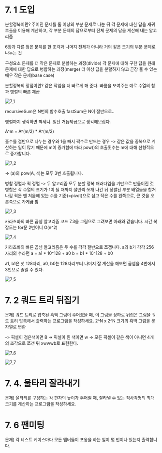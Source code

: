 # 7. 1 도입

분할정복이란? 주어진 문제를 둘 이상의 부분 문제로 나눈 뒤 각 문제에 대한 답을 재귀 호출을 이용해 계산하고, 각 부분 문제의 답으로부터 전체 문제의 답을 계산해 내는 알고리즘

6장과 다른 점은 문제를 한 조각과 나머지 전체가 아니라 거의 같은 크기의 부분 문제로 나누는 것

구성요소
문제를 더 작은 문제로 분할하는 과정(divide)
각 문제에 대해 구한 답을 원래 문제에 대한 답으로 병합하는 과정(merge)
더 이상 답을 분할하지 않고 곧장 풀 수 있는 매우 작은 문제(base case)

분할정복의 장점이란? 같은 작업을 더 빠르게 해 준다.
빠름을 보여주는 예로 수열의 합과 행렬의 빠른 제곱

![7_1](./7_1.jpg)

recursiveSum은 N번의 함수호출
fastSum은 N이 절반으로..



행렬까지 생각하면 빡세니..일단 거듭제곱으로 생각해보십다.

A^m = A^(m/2) * A^(m/2)



홀수를 절반으로 나누는 경우와 1을 빼서 짝수로 만드는 경우
-> 같은 값을 중복으로 계산하는 일이 많기 때문에 m이 증가함에 따라 pow()의 호출횟수는 m에 대해 선형적으로 증가합니다. 

![7_2](./7_2.jpg)

-> (a)의 pow(A, 4)는 모두 3번 호출됩니다.

병합 정렬과 퀵 정렬
-> 두 알고리즘 모두 분할 정복 패러다임을 기반으로 만들어진 것
병합은 각 수열의 크기가 1이 될 때까지 절반씩 쪼개 나간 뒤 정렬된 부분 배열들을 합쳐 나감
퀵은 맨 처음에 있는 수를 기준(=pivot)으로 삼고 작은 수를 왼쪽으로, 큰 것을 오른쪽으로 가게끔 함

![7_3](./7_3.jpg)


카라츠바의 빠른 곱셈 알고리즘
코드 7.3을 그림으로 그려보면 아래와 같습니다.
시간 복잡도는 for문 2번이니 O(n^2)

![7_4](./7_4.jpg)

카라츠바의 빠른 곱셈 알고리즘은 두 수를 각각 절반으로 쪼갭니다.
a와 b가 각각 256자리의 수라면
a = a1 * 10^128 + a0
b = b1 * 10^128 + b0

a1, b1은 첫 128자리, a0, b0는 128자리부터 나머지
잘 계산을 해보면 곱셈을 4번에서 3번으로 줄일 수 있다. 

![7_5](./../7_5.jpg)


# 7. 2 쿼드 트리 뒤집기

문제) 쿼드 트리로 압축된 흑백 그림이 주어졌을 때, 이 그림을 상하로 뒤집은 그림을 쿼드 트리 압축해서 출력하는 프로그램을 작성하세요.
2^N x 2^N 크기의 흑백 그림을 문자열로 변환

-> 픽셀이 검은색이면 B
-> 픽셀이 흰 색이면 w
-> 모든 픽셀이 같은 색이 아니면 4개의 조각으로 쪼갠 뒤 xwwwb로 표현한다. 

![7_6](./7_6.jpg)

![7_7](./7_7.jpg)

# 7. 4. 울타리 잘라내기

문제) 울타리를 구성하는 각 판자의 높이가 주어질 때, 잘라낼 수 있는 직사각형의 최대 크기를 계산하는 프로그램을 작성하세요.


# 7. 6 팬미팅

문제) 각 테스트 케이스마다 모든 멤버들이 포옹을 하는 일이 몇 번이나 있는지 출력합니다.
